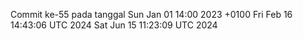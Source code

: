 Commit ke-55 pada tanggal Sun Jan 01 14:00 2023 +0100
Fri Feb 16 14:43:06 UTC 2024
Sat Jun 15 11:23:09 UTC 2024
